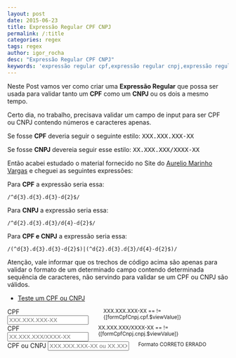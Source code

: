```yaml
---
layout: post
date: 2015-06-23
title: Expressão Regular CPF CNPJ
permalink: /:title
categories: regex
tags: regex
author: igor_rocha
desc: "Expressão Regular CPF CNPJ"
keywords: 'expressão regular cpf,expressão regular cnpj,expressão regular cpf cnpj,epressão regular cpf/cnpj,regex cpf,regex cnpj,regex cpf cnpj,regex cpf/cnpj,expressão regular,javascript'
---
```


Neste Post vamos ver como criar uma **Expressão Regular** que possa ser usada para validar tanto um 
**CPF** como um **CNPJ** ou os dois a mesmo tempo.

<!--more-->

Certo dia, no trabalho, precisava validar um campo de input para ser CPF ou CNPJ contendo números e caracteres apenas.

Se fosse **CPF** deveria seguir o seguinte estilo: <kbd>XXX.XXX.XXX-XX</kbd>

Se fosse **CNPJ** devereia seguir esse estilo: <kbd>XX.XXX.XXX/XXXX-XX</kbd>

Então acabei estudado o material fornecido no Site do 
<a href='http://aurelio.net/regex/guia/' target='_blank'>Aurelio Marinho Vargas</a> 
e cheguei as seguintes expressões:

Para **CPF** a expressão seria essa:

```
/^d{3}.d{3}.d{3}-d{2}$/
```


Para **CNPJ** a expressão seria essa:

```
/^d{2}.d{3}.d{3}/d{4}-d{2}$/
```


Para **CPF e CNPJ** a expressão seria essa:

```
/(^d{3}.d{3}.d{3}-d{2}$)|(^d{2}.d{3}.d{3}/d{4}-d{2}$)/
```

Atenção, vale informar que os trechos de código acima são apenas para validar o formato de um determinado campo contendo
determinada sequência de caracteres, não servindo para validar se um CPF ou CNPJ são válidos.

<section class="codepen-demo">
  <ul class="tabs" data-tab>
    <li class="tab-title active"><a href="#panel1">Teste um CPF ou CNPJ</a></li>
  </ul>
  <div class="tabs-content">
    <div class="content active" id="panel1">
      <form name="formCpfCnpj">
        <div class="row">
          <div class="large-6 columns">
            <label class="error">CPF
              <input ng-model="form.cpf" ng-pattern="/^\d{3}.\d{3}.\d{3}-\d{2}$/" name="cpf" type="text" class="error" placeholder="XXX.XXX.XXX-XX" required />
            </label>
            <small class="error">
              XXX.XXX.XXX-XX
              <span class="label success" ng-show="formCpfCnpj.cpf.$valid" >==</span>
              <span class="label" ng-show="formCpfCnpj.cpf.$viewValue && formCpfCnpj.cpf.$invalid" >!=</span>
              {[formCpfCnpj.cpf.$viewValue]}
            </small>
          </div>
          <div class="large-6 columns error">
            <label class="error">CPF
              <input ng-model="form.cnpj" ng-pattern="/^\d{2}.\d{3}.\d{3}/\d{4}-\d{2}$/" name="cnpj" type="text" class="error" placeholder="XX.XXX.XXX/XXXX-XX" required />
            </label>
            <small class="error">
              XX.XXX.XXX/XXXX-XX
              <span class="label success" ng-show="formCpfCnpj.cnpj.$valid" >==</span>
              <span class="label" ng-show="formCpfCnpj.cnpj.$viewValue && formCpfCnpj.cnpj.$invalid" >!=</span>
              {[formCpfCnpj.cnpj.$viewValue]}
            </small>
          </div>
          <div class="large-12 columns error">
            <label class="error">CPF ou CNPJ
              <input ng-model="form.cpfCnpj" ng-pattern="/(^\d{3}.\d{3}.\d{3}-\d{2}$)|(^\d{2}.\d{3}.\d{3}/\d{4}-\d{2}$)/" name="cpfCnpj" type="text" class="error" placeholder="XXX.XXX.XXX-XX ou XX.XXX.XXX/XXXX-XX" required />
            </label>
            <small class="error" ng-show="formCpfCnpj.cpfCnpj.$viewValue">
              Formato
              <span class="label success" ng-show="formCpfCnpj.cpfCnpj.$valid" >CORRETO</span>
              <span class="label" ng-show="formCpfCnpj.cpfCnpj.$viewValue && formCpfCnpj.cpfCnpj.$invalid" >ERRADO</span>
            </small>
          </div>
        </div>
      </form>
    </div>
  </div>
</section>
